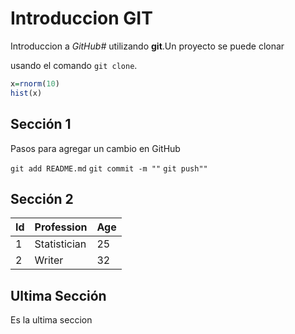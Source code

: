 # Introduccion GIT

Introduccion a *GitHub#* utilizando **git**.Un proyecto se puede clonar 

usando el comando `git clone`.

```r
x=rnorm(10)
hist(x)
```


## Sección 1
 
Pasos para agregar un cambio en GitHub

`git add README.md`
`git commit -m ""`
`git push""`

## Sección 2

|Id | Profession | Age |
|-- | -- | -- |
|1 | Statistician | 25 |
|2 | Writer | 32 |

## Ultima Sección

Es la ultima seccion

